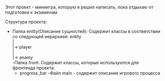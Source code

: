 Этот проект - миниигра, которую я решил написать, пока отдыхаю от подготовки к экзаменам

Структура проекта:
- Папка entity(Описание сущностей):
    Содержит классы в соответствии со следующей иерархией:
      entity  
      |  
      |-> player  
      |  
      |-> anamy  
-Папка front:
    Содержит классы, которые используются для фронтенда проекта:
    - progress_bar
-Файл main - содержит описание игрового процесса
